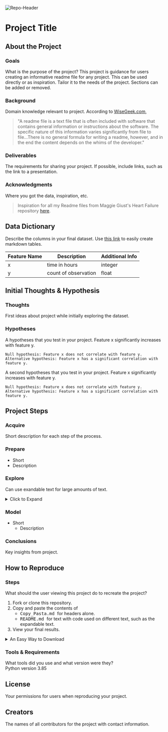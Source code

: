 ![Repo-Header](https://i.pinimg.com/originals/d4/48/6a/d4486a5cf7a5d0a96a77adaf8d8765fb.png)
# Project Title
## About the Project
### Goals
What is the purpose of the project? This project is guidance for users creating an informative readme file for any project. This can be used directly or as inspiration. Tailor it to the needs of the project. Sections can be added or removed.

### Background
Domain knowledge relevant to project. According to [WiseGeek.com](https://www.wisegeek.com/what-is-a-readme-file.htm),
> "A readme file is a text file that is often included with software that contains general information or instructions about the software. The specific nature of 
> this information varies significantly from file to file...There is no general formula for writing a readme, however, and in the end the content depends on 
> the whims of the developer."

### Deliverables
The requirements for sharing your project. If possible, include links, such as the link to a presentation.

### Acknowledgments
Where you got the data, inspiration, etc. 
> Inspiration for all my Readme files from Maggie Giust's Heart Failure repository [here](https://github.com/magsgiust/heart_failure).

## Data Dictionary
Describe the columns in your final dataset. Use [this link](https://www.tablesgenerator.com/markdown_tables) to easily create markdown tables.

| Feature Name | Description          | Additional Info |
|--------------|----------------------|-----------------|
| x            | time in hours        | integer         |
| y            | count of observation | float           |

## Initial Thoughts & Hypothesis
### Thoughts
First ideas about project while initially exploring the dataset.

### Hypotheses
A hypotheses that you test in your project. Feature x significantly increases with feature y.
```
Null hypothesis: Feature x does not correlate with feature y.
Alternative hypothesis: Feature x has a significant correlation with feature y.
```

A second hypotheses that you test in your project. Feature x significantly increases with feature y.
```
Null hypothesis: Feature x does not correlate with feature y.
Alternative hypothesis: Feature x has a significant correlation with feature y.
```

## Project Steps
### Acquire
Short description for each step of the process.
### Prepare
- Short
- Description
### Explore
Can use exandable text for large amounts of text.
<details>
  <summary> Click to Expand </summary>
  
  Text goes in here. Maybe an image.
  ### Headers Still Work
  If you add an empty line between the summary code and text.
</details>

### Model
- Short
  - Description
  
### Conclusions
Key insights from project.

## How to Reproduce
### Steps
What should the user viewing this project do to recreate the project?  
1. Fork or clone this repository.
2. Copy and paste the contents of 
    - <kbd> Copy_Pasta.md </kbd> for headers alone.
    - <kbd> README.md </kbd> for text with code used on different text, such as the expandable text.
3. View your final results.

<details>
  <summary> An Easy Way to Download </summary>
  
  To save the file straight in your project directory, follow these steps:
  1. Click the file in this repository you want to copy and paste. It should open to the page as shown below.
  2. Right click <kbd>raw</kbd>.
  3. Click <kbd>save as</kbd>.  
  
  ![1-3-steps](https://i.pinimg.com/originals/25/d3/7b/25d37bd84dd8508544b5f8fca9c442a4.png)  
  
  4. Click the folder you want to save the file in, such as your project directory.
  5. Rename the file as <kbd>README.md</kbd>.
  6. Make sure the file is saving as a markdown file before clicking save.  
  
  ![4-6-steps](https://i.pinimg.com/originals/14/b7/88/14b788b50562ea1fadac74cbd4963217.png)  
  
  7. You can now edit the file how you want withint your project directory.
  
</details>

### Tools & Requirements
What tools did you use and what version were they?  
Python version 3.85

## License
Your permissions for users when reproducing your project.

## Creators
The names of all contributors for the project with contact information.
